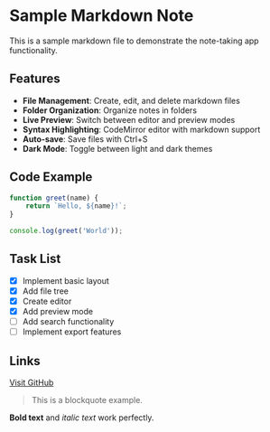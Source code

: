 # Sample Markdown Note

This is a sample markdown file to demonstrate the note-taking app functionality.

## Features

- **File Management**: Create, edit, and delete markdown files
- **Folder Organization**: Organize notes in folders
- **Live Preview**: Switch between editor and preview modes
- **Syntax Highlighting**: CodeMirror editor with markdown support
- **Auto-save**: Save files with Ctrl+S
- **Dark Mode**: Toggle between light and dark themes

## Code Example

```javascript
function greet(name) {
	return `Hello, ${name}!`;
}

console.log(greet('World'));
```

## Task List

- [x] Implement basic layout
- [x] Add file tree
- [x] Create editor
- [x] Add preview mode
- [ ] Add search functionality
- [ ] Implement export features

## Links

[Visit GitHub](https://github.com)

> This is a blockquote example.

**Bold text** and _italic text_ work perfectly.
